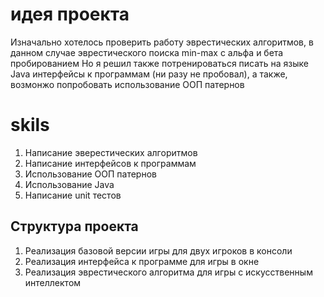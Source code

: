 # идея проекта
Изначально хотелось проверить работу эврестических алгоритмов, в данном случае эврестического поиска min-max с альфа и бета пробированием
Но я решил также потренироваться писать на языке Java интерфейсы к программам (ни разу не пробовал), а также, возмонжо попробовать использование ООП патернов
# skils
1) Написание эверестических алгоритмов
2) Написание интерфейсов к программам
3) Использование ООП патернов
4) Использование Java
5) Написание unit тестов

## Структура проекта
1) Реализация базовой версии игры для двух игроков в консоли
2) Реализация интерфейса к программе для игры в окне
3) Реализация эврестического алгоритма для игры с искусственным интеллектом